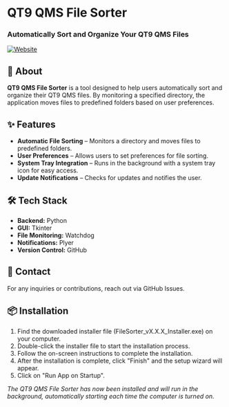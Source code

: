 # QT9 QMS File Sorter

### Automatically Sort and Organize Your QT9 QMS Files

[![Website](https://img.shields.io/badge/Website-QT9_QMS_File_Sorter-blue)](https://github.com/dannyruffolo/QT9_QMS_File_Sorter)

## 📌 About

**QT9 QMS File Sorter** is a tool designed to help users automatically sort and organize their QT9 QMS files. By monitoring a specified directory, the application moves files to predefined folders based on user preferences.

## ✨ Features

- **Automatic File Sorting** – Monitors a directory and moves files to predefined folders.
- **User Preferences** – Allows users to set preferences for file sorting.
- **System Tray Integration** – Runs in the background with a system tray icon for easy access.
- **Update Notifications** – Checks for updates and notifies the user.

## 🛠️ Tech Stack

- **Backend:** Python
- **GUI:** Tkinter
- **File Monitoring:** Watchdog
- **Notifications:** Plyer
- **Version Control:** GitHub

## 📩 Contact

For any inquiries or contributions, reach out via GitHub Issues.

## 📦 Installation

1. Find the downloaded installer file (FileSorter_vX.X.X_Installer.exe) on your computer.
2. Double-click the installer file to start the installation process.
3. Follow the on-screen instructions to complete the installation.
4. After the installation is complete, click "Finish" and the setup wizard will appear.
5. Click on "Run App on Startup".

*The QT9 QMS File Sorter has now been installed and will run in the background, automatically starting each time the computer is turned on.*